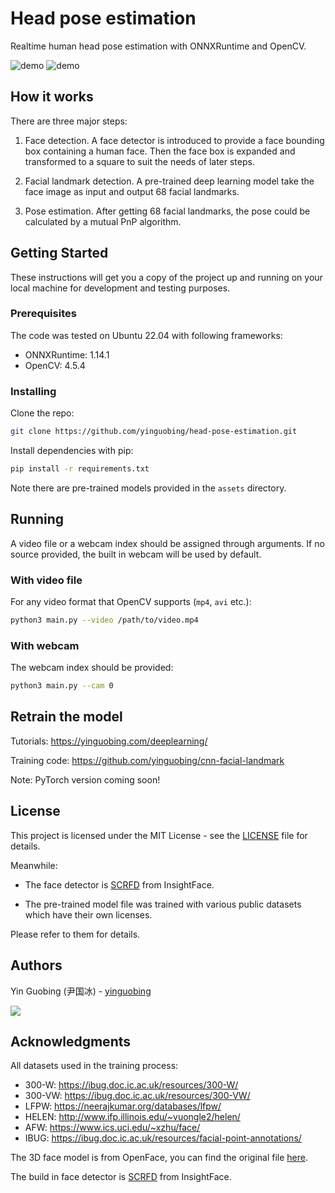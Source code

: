 # Head pose estimation

Realtime human head pose estimation with ONNXRuntime and OpenCV.

![demo](doc/demo.gif)
![demo](doc/demo1.gif)


## How it works

There are three major steps:

1. Face detection. A face detector is introduced to provide a face bounding box containing a human face. Then the face box is expanded and transformed to a square to suit the needs of later steps.

2. Facial landmark detection. A pre-trained deep learning model take the face image as input and output 68 facial landmarks.

3. Pose estimation. After getting 68 facial landmarks, the pose could be calculated by a mutual PnP algorithm.


## Getting Started

These instructions will get you a copy of the project up and running on your local machine for development and testing purposes.

### Prerequisites

The code was tested on Ubuntu 22.04 with following frameworks:
- ONNXRuntime: 1.14.1
- OpenCV: 4.5.4

### Installing

Clone the repo:
```bash
git clone https://github.com/yinguobing/head-pose-estimation.git
```

Install dependencies with pip:
```bash
pip install -r requirements.txt
```

Note there are pre-trained models provided in the `assets` directory. 

## Running

A video file or a webcam index should be assigned through arguments. If no source provided, the built in webcam will be used by default.

### With video file

For any video format that OpenCV supports (`mp4`, `avi` etc.):

```bash
python3 main.py --video /path/to/video.mp4
```

### With webcam

The webcam index should be provided:

```bash
python3 main.py --cam 0
``` 

## Retrain the model

Tutorials: https://yinguobing.com/deeplearning/

Training code: https://github.com/yinguobing/cnn-facial-landmark

Note: PyTorch version coming soon!

## License
This project is licensed under the MIT License - see the [LICENSE](LICENSE) file for details. 

Meanwhile: 

- The face detector is [SCRFD](https://github.com/deepinsight/insightface/tree/master/detection/scrfd) from InsightFace. 

- The pre-trained model file was trained with various public datasets which have their own licenses. 

Please refer to them for details.

## Authors
Yin Guobing (尹国冰) - [yinguobing](https://yinguobing.com)

![](doc/wechat_logo.png)

## Acknowledgments

All datasets used in the training process:
- 300-W: https://ibug.doc.ic.ac.uk/resources/300-W/
- 300-VW: https://ibug.doc.ic.ac.uk/resources/300-VW/
- LFPW: https://neerajkumar.org/databases/lfpw/
- HELEN: http://www.ifp.illinois.edu/~vuongle2/helen/
- AFW: https://www.ics.uci.edu/~xzhu/face/
- IBUG: https://ibug.doc.ic.ac.uk/resources/facial-point-annotations/

The 3D face model is from OpenFace, you can find the original file [here](https://github.com/TadasBaltrusaitis/OpenFace/blob/master/lib/local/LandmarkDetector/model/pdms/In-the-wild_aligned_PDM_68.txt).

The build in face detector is [SCRFD](https://github.com/deepinsight/insightface/tree/master/detection/scrfd) from InsightFace. 
